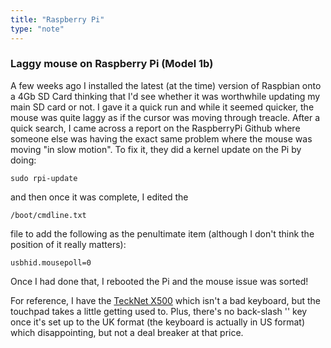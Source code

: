 ```yaml
---
title: "Raspberry Pi"
type: "note"
---
```


### Laggy mouse on Raspberry Pi (Model 1b)

A few weeks ago I installed the latest (at the time) version of Raspbian onto a 4Gb SD Card thinking that I'd see whether it was worthwhile updating my main SD card or not.
I gave it a quick run and while it seemed quicker, the mouse was quite laggy as if the cursor was moving through treacle. After a quick search, I came across a report on the RaspberryPi Github where someone else was having the exact same problem where the mouse was moving "in slow motion".
To fix it, they did a kernel update on the Pi by doing:

	sudo rpi-update

and then once it was complete, I edited the

	/boot/cmdline.txt

file to add the following as the penultimate item (although I don't think the position of it really matters):

	usbhid.mousepoll=0

Once I had done that, I rebooted the Pi and the mouse issue was sorted!

For reference, I have the [TeckNet X500](http://www.amazon.co.uk/TeckNet-Wireless-Touch-Keyboard-Smart-White/dp/B00GSV6P18) which isn't a bad keyboard, but the touchpad takes a little getting used to. Plus, there's no back-slash '\' key once it's set up to the UK format (the keyboard is actually in US format) which disappointing, but not a deal breaker at that price.
